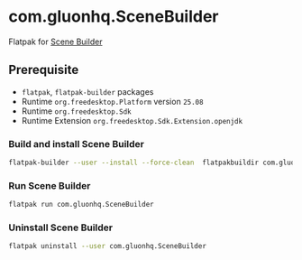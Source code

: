 # com.gluonhq.SceneBuilder
Flatpak for [Scene Builder](https://gluonhq.com/products/scene-builder)

## Prerequisite

- `flatpak`, `flatpak-builder` packages
- Runtime `org.freedesktop.Platform` version `25.08`
- Runtime `org.freedesktop.Sdk`
- Runtime Extension `org.freedesktop.Sdk.Extension.openjdk`

### Build and install Scene Builder
```bash
flatpak-builder --user --install --force-clean  flatpakbuildir com.gluonhq.SceneBuilder.yml
```
### Run Scene Builder
```bash
flatpak run com.gluonhq.SceneBuilder
```
### Uninstall Scene Builder
```bash
flatpak uninstall --user com.gluonhq.SceneBuilder
```
